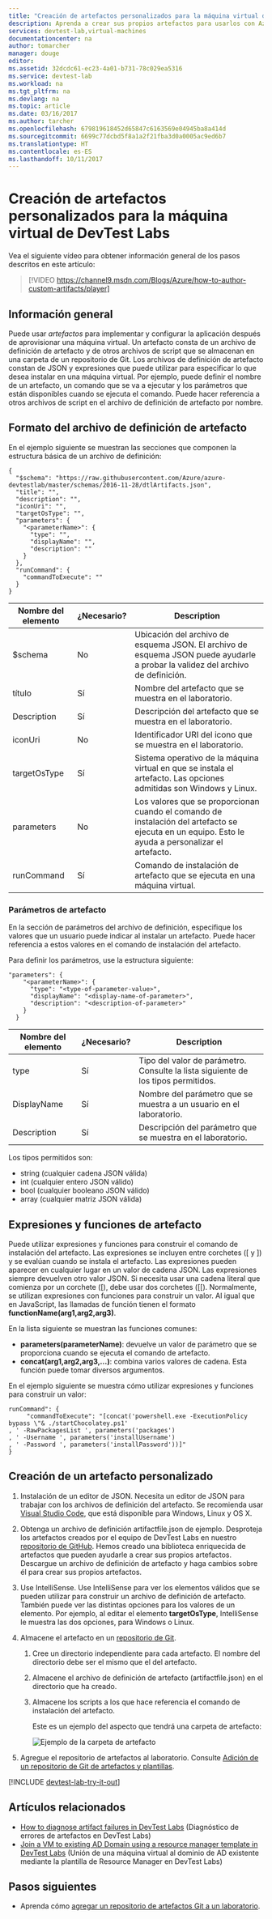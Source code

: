 ```yaml
---
title: "Creación de artefactos personalizados para la máquina virtual de DevTest Labs | Microsoft Docs"
description: Aprenda a crear sus propios artefactos para usarlos con Azure DevTest Labs.
services: devtest-lab,virtual-machines
documentationcenter: na
author: tomarcher
manager: douge
editor: 
ms.assetid: 32dcdc61-ec23-4a01-b731-78c029ea5316
ms.service: devtest-lab
ms.workload: na
ms.tgt_pltfrm: na
ms.devlang: na
ms.topic: article
ms.date: 03/16/2017
ms.author: tarcher
ms.openlocfilehash: 679819618452d65847c6163569e04945ba8a414d
ms.sourcegitcommit: 6699c77dcbd5f8a1a2f21fba3d0a0005ac9ed6b7
ms.translationtype: HT
ms.contentlocale: es-ES
ms.lasthandoff: 10/11/2017
---
```

# <a name="create-custom-artifacts-for-your-devtest-labs-virtual-machine"></a>Creación de artefactos personalizados para la máquina virtual de DevTest Labs

Vea el siguiente vídeo para obtener información general de los pasos descritos en este artículo:

> [!VIDEO https://channel9.msdn.com/Blogs/Azure/how-to-author-custom-artifacts/player]
> 
> 

## <a name="overview"></a>Información general
Puede usar *artefactos* para implementar y configurar la aplicación después de aprovisionar una máquina virtual. Un artefacto consta de un archivo de definición de artefacto y de otros archivos de script que se almacenan en una carpeta de un repositorio de Git. Los archivos de definición de artefacto constan de JSON y expresiones que puede utilizar para especificar lo que desea instalar en una máquina virtual. Por ejemplo, puede definir el nombre de un artefacto, un comando que se va a ejecutar y los parámetros que están disponibles cuando se ejecuta el comando. Puede hacer referencia a otros archivos de script en el archivo de definición de artefacto por nombre.

## <a name="artifact-definition-file-format"></a>Formato del archivo de definición de artefacto
En el ejemplo siguiente se muestran las secciones que componen la estructura básica de un archivo de definición:

    {
      "$schema": "https://raw.githubusercontent.com/Azure/azure-devtestlab/master/schemas/2016-11-28/dtlArtifacts.json",
      "title": "",
      "description": "",
      "iconUri": "",
      "targetOsType": "",
      "parameters": {
        "<parameterName>": {
          "type": "",
          "displayName": "",
          "description": ""
        }
      },
      "runCommand": {
        "commandToExecute": ""
      }
    }

| Nombre del elemento | ¿Necesario? | Description |
| --- | --- | --- |
| $schema |No |Ubicación del archivo de esquema JSON. El archivo de esquema JSON puede ayudarle a probar la validez del archivo de definición. |
| título |Sí |Nombre del artefacto que se muestra en el laboratorio. |
| Description |Sí |Descripción del artefacto que se muestra en el laboratorio. |
| iconUri |No |Identificador URI del icono que se muestra en el laboratorio. |
| targetOsType |Sí |Sistema operativo de la máquina virtual en que se instala el artefacto. Las opciones admitidas son Windows y Linux. |
| parameters |No |Los valores que se proporcionan cuando el comando de instalación del artefacto se ejecuta en un equipo. Esto le ayuda a personalizar el artefacto. |
| runCommand |Sí |Comando de instalación de artefacto que se ejecuta en una máquina virtual. |

### <a name="artifact-parameters"></a>Parámetros de artefacto
En la sección de parámetros del archivo de definición, especifique los valores que un usuario puede indicar al instalar un artefacto. Puede hacer referencia a estos valores en el comando de instalación del artefacto.

Para definir los parámetros, use la estructura siguiente:

    "parameters": {
        "<parameterName>": {
          "type": "<type-of-parameter-value>",
          "displayName": "<display-name-of-parameter>",
          "description": "<description-of-parameter>"
        }
      }

| Nombre del elemento | ¿Necesario? | Description |
| --- | --- | --- |
| type |Sí |Tipo del valor de parámetro. Consulte la lista siguiente de los tipos permitidos. |
| DisplayName |Sí |Nombre del parámetro que se muestra a un usuario en el laboratorio. | |
| Description |Sí |Descripción del parámetro que se muestra en el laboratorio. |

Los tipos permitidos son:

* string (cualquier cadena JSON válida)
* int (cualquier entero JSON válido)
* bool (cualquier booleano JSON válido)
* array (cualquier matriz JSON válida)

## <a name="artifact-expressions-and-functions"></a>Expresiones y funciones de artefacto
Puede utilizar expresiones y funciones para construir el comando de instalación del artefacto.
Las expresiones se incluyen entre corchetes ([ y ]) y se evalúan cuando se instala el artefacto. Las expresiones pueden aparecer en cualquier lugar en un valor de cadena JSON. Las expresiones siempre devuelven otro valor JSON. Si necesita usar una cadena literal que comienza por un corchete ([), debe usar dos corchetes ([[).
Normalmente, se utilizan expresiones con funciones para construir un valor. Al igual que en JavaScript, las llamadas de función tienen el formato **functionName(arg1,arg2,arg3)**.

En la lista siguiente se muestran las funciones comunes:

* **parameters(parameterName)**: devuelve un valor de parámetro que se proporciona cuando se ejecuta el comando de artefacto.
* **concat(arg1,arg2,arg3,…)**: combina varios valores de cadena. Esta función puede tomar diversos argumentos.

En el ejemplo siguiente se muestra cómo utilizar expresiones y funciones para construir un valor:

    runCommand": {
         "commandToExecute": "[concat('powershell.exe -ExecutionPolicy bypass \"& ./startChocolatey.ps1'
    , ' -RawPackagesList ', parameters('packages')
    , ' -Username ', parameters('installUsername')
    , ' -Password ', parameters('installPassword'))]"
    }

## <a name="create-a-custom-artifact"></a>Creación de un artefacto personalizado

1. Instalación de un editor de JSON. Necesita un editor de JSON para trabajar con los archivos de definición del artefacto. Se recomienda usar [Visual Studio Code](https://code.visualstudio.com/), que está disponible para Windows, Linux y OS X.
2. Obtenga un archivo de definición artifactfile.json de ejemplo. Desproteja los artefactos creados por el equipo de DevTest Labs en nuestro [repositorio de GitHub](https://github.com/Azure/azure-devtestlab). Hemos creado una biblioteca enriquecida de artefactos que pueden ayudarle a crear sus propios artefactos. Descargue un archivo de definición de artefacto y haga cambios sobre él para crear sus propios artefactos.
3. Use IntelliSense. Use IntelliSense para ver los elementos válidos que se pueden utilizar para construir un archivo de definición de artefacto. También puede ver las distintas opciones para los valores de un elemento. Por ejemplo, al editar el elemento **targetOsType**, IntelliSense le muestra las dos opciones, para Windows o Linux.
4. Almacene el artefacto en un [repositorio de Git](devtest-lab-add-artifact-repo.md).
   
   1. Cree un directorio independiente para cada artefacto. El nombre del directorio debe ser el mismo que el del artefacto.
   2. Almacene el archivo de definición de artefacto (artifactfile.json) en el directorio que ha creado.
   3. Almacene los scripts a los que hace referencia el comando de instalación del artefacto.
      
      Este es un ejemplo del aspecto que tendrá una carpeta de artefacto:
      
      ![Ejemplo de la carpeta de artefacto](./media/devtest-lab-artifact-author/git-repo.png)
5. Agregue el repositorio de artefactos al laboratorio. Consulte [Adición de un repositorio de Git de artefactos y plantillas](devtest-lab-add-artifact-repo.md).

[!INCLUDE [devtest-lab-try-it-out](../../includes/devtest-lab-try-it-out.md)]

## <a name="related-articles"></a>Artículos relacionados
* [How to diagnose artifact failures in DevTest Labs](devtest-lab-troubleshoot-artifact-failure.md) (Diagnóstico de errores de artefactos en DevTest Labs)
* [Join a VM to existing AD Domain using a resource manager template in DevTest Labs](http://www.visualstudiogeeks.com/blog/DevOps/Join-a-VM-to-existing-AD-domain-using-ARM-template-AzureDevTestLabs) (Unión de una máquina virtual al dominio de AD existente mediante la plantilla de Resource Manager en DevTest Labs)

## <a name="next-steps"></a>Pasos siguientes
* Aprenda cómo [agregar un repositorio de artefactos Git a un laboratorio](devtest-lab-add-artifact-repo.md).

